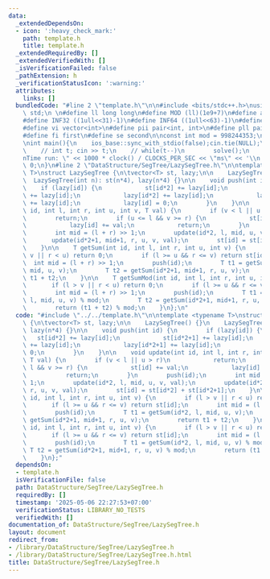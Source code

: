 ```yaml
---
data:
  _extendedDependsOn:
  - icon: ':heavy_check_mark:'
    path: template.h
    title: template.h
  _extendedRequiredBy: []
  _extendedVerifiedWith: []
  _isVerificationFailed: false
  _pathExtension: h
  _verificationStatusIcon: ':warning:'
  attributes:
    links: []
  bundledCode: "#line 2 \"template.h\"\n\n#include <bits/stdc++.h>\nusing namespace\
    \ std;\n \n#define ll long long\n#define MOD (ll)(1e9+7)\n#define all(x) (x).begin(),(x).end()\n\
    #define INF32 ((1ull<<31)-1)\n#define INF64 ((1ull<<63)-1)\n#define inf (ll)1e18\n\
    #define vi vector<int>\n#define pii pair<int, int>\n#define pll pair<ll, ll>\n\
    #define fi first\n#define se second\n\nconst int mod = 998244353;\n\nvoid solve();\n\
    \nint main(){\n    ios_base::sync_with_stdio(false);cin.tie(NULL);\n    // cin.exceptions(cin.failbit);\n\
    \    // int t; cin >> t;\n    // while(t--)\n        solve();\n    cerr << \"\\\
    nTime run: \" << 1000 * clock() / CLOCKS_PER_SEC << \"ms\" << '\\n';\n    return\
    \ 0;\n}\n#line 2 \"DataStructure/SegTree/LazySegTree.h\"\n\ntemplate <typename\
    \ T>\nstruct LazySegTree {\n\tvector<T> st, lazy;\n\n    LazySegTree() {}\n  \
    \  LazySegTree(int n): st(n*4), lazy(n*4) {}\n\n    void push(int id) {\n    \
    \    if (lazy[id]) {\n            st[id*2] += lazy[id];\n            st[id*2+1]\
    \ += lazy[id];\n            lazy[id*2] += lazy[id];\n            lazy[id*2+1]\
    \ += lazy[id];\n            lazy[id] = 0;\n        }\n    }\n\n    void update(int\
    \ id, int l, int r, int u, int v, T val) {\n        if (v < l || u > r)\n    \
    \        return;\n        if (u <= l && v >= r) {\n            st[id] += val;\n\
    \            lazy[id] += val;\n            return;\n        }\n        push(id);\n\
    \        int mid = (l + r) >> 1;\n        update(id*2, l, mid, u, v, val);\n \
    \       update(id*2+1, mid+1, r, u, v, val);\n        st[id] = st[id*2] + st[id*2+1];\n\
    \    }\n\n    T getSum(int id, int l, int r, int u, int v) {\n        if (l >\
    \ v || r < u) return 0;\n        if (l >= u && r <= v) return st[id];\n      \
    \  int mid = (l + r) >> 1;\n        push(id);\n        T t1 = getSum(id*2, l,\
    \ mid, u, v);\n        T t2 = getSum(id*2+1, mid+1, r, u, v);\n        return\
    \ t1 + t2;\n    }\n\n    T getSumMod(int id, int l, int r, int u, int v) {\n \
    \       if (l > v || r < u) return 0;\n        if (l >= u && r <= v) return st[id];\n\
    \        int mid = (l + r) >> 1;\n        push(id);\n        T t1 = getSum(id*2,\
    \ l, mid, u, v) % mod;\n        T t2 = getSum(id*2+1, mid+1, r, u, v) % mod;\n\
    \        return (t1 + t2) % mod;\n    }\n};\n"
  code: "#include \"../../template.h\"\n\ntemplate <typename T>\nstruct LazySegTree\
    \ {\n\tvector<T> st, lazy;\n\n    LazySegTree() {}\n    LazySegTree(int n): st(n*4),\
    \ lazy(n*4) {}\n\n    void push(int id) {\n        if (lazy[id]) {\n         \
    \   st[id*2] += lazy[id];\n            st[id*2+1] += lazy[id];\n            lazy[id*2]\
    \ += lazy[id];\n            lazy[id*2+1] += lazy[id];\n            lazy[id] =\
    \ 0;\n        }\n    }\n\n    void update(int id, int l, int r, int u, int v,\
    \ T val) {\n        if (v < l || u > r)\n            return;\n        if (u <=\
    \ l && v >= r) {\n            st[id] += val;\n            lazy[id] += val;\n \
    \           return;\n        }\n        push(id);\n        int mid = (l + r) >>\
    \ 1;\n        update(id*2, l, mid, u, v, val);\n        update(id*2+1, mid+1,\
    \ r, u, v, val);\n        st[id] = st[id*2] + st[id*2+1];\n    }\n\n    T getSum(int\
    \ id, int l, int r, int u, int v) {\n        if (l > v || r < u) return 0;\n \
    \       if (l >= u && r <= v) return st[id];\n        int mid = (l + r) >> 1;\n\
    \        push(id);\n        T t1 = getSum(id*2, l, mid, u, v);\n        T t2 =\
    \ getSum(id*2+1, mid+1, r, u, v);\n        return t1 + t2;\n    }\n\n    T getSumMod(int\
    \ id, int l, int r, int u, int v) {\n        if (l > v || r < u) return 0;\n \
    \       if (l >= u && r <= v) return st[id];\n        int mid = (l + r) >> 1;\n\
    \        push(id);\n        T t1 = getSum(id*2, l, mid, u, v) % mod;\n       \
    \ T t2 = getSum(id*2+1, mid+1, r, u, v) % mod;\n        return (t1 + t2) % mod;\n\
    \    }\n};"
  dependsOn:
  - template.h
  isVerificationFile: false
  path: DataStructure/SegTree/LazySegTree.h
  requiredBy: []
  timestamp: '2025-05-06 22:27:53+07:00'
  verificationStatus: LIBRARY_NO_TESTS
  verifiedWith: []
documentation_of: DataStructure/SegTree/LazySegTree.h
layout: document
redirect_from:
- /library/DataStructure/SegTree/LazySegTree.h
- /library/DataStructure/SegTree/LazySegTree.h.html
title: DataStructure/SegTree/LazySegTree.h
---
```

